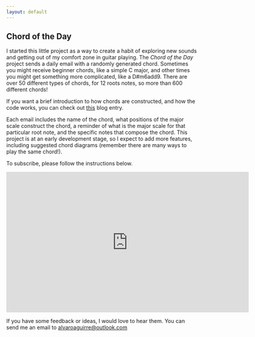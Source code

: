 ```yaml
---
layout: default
---
```


## Chord of the Day

I started this little project as a way to create a habit of exploring new sounds and getting out of my comfort zone in guitar playing. The *Chord of the Day* project sends a daily email with a randomly generated chord. Sometimes you might receive beginner chords, like a simple C major, and other times you might get something more complicated, like a D#m6add9. There are over 50 different types of chords, for 12 roots notes, so more than 600 different chords! 

If you want a brief introduction to how chords are constructed, and how the code works, you can check out <a href = "./blog/chord_of_the_day.html" target = "_blank">this</a> blog entry.

Each email includes the name of the chord, what positions of the major scale construct the chord, a reminder of what is the major scale for that particular root note, and the specific notes that compose the chord. This project is at an early development stage, so I expect to add more features, including suggested chord diagrams (remember there are many ways to play the same chord!).

To subscribe, please follow the instructions below. 

<iframe src="https://docs.google.com/forms/d/e/1FAIpQLSdnaNDYXUnJQhl9URNfU7zzuyrt8Jkk5ZBuw05mVb_AosaXuQ/viewform?embedded=true" width="640" height="371" frameborder="0" marginheight="0" marginwidth="0">Loading…</iframe>

If you have some feedback or ideas, I would love to hear them. You can send me an email to <a href="mailto:alvaroaguirre@outlook.com">alvaroaguirre@outlook.com</a>